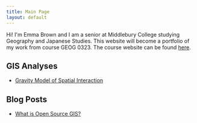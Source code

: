 ```yaml
---
title: Main Page
layout: default
---
```



Hi! I'm Emma Brown and I am a senior at Middlebury College studying Geography and Japanese Studies. This website will become a portfolio of my work from course GEOG 0323. The course website can be found [here](https://gis4dev.github.io).

## GIS Analyses
- [Gravity Model of Spatial Interaction](gravity/gravity.md)

## Blog Posts
- [What is Open Source GIS?](blog-posts/open-source.md)
